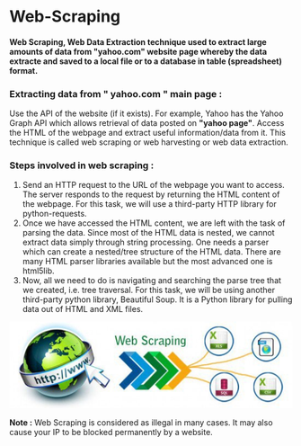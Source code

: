 # Web-Scraping                             

#### Web Scraping, Web Data Extraction technique used to extract large amounts of data from "yahoo.com" website page whereby the data extracte and saved to a local file or to a database in table (spreadsheet) format.

### Extracting data from **" yahoo.com "** main page :

Use the API of the website (if it exists). For example, Yahoo has the Yahoo Graph API which allows retrieval of data posted on **"yahoo page"**.
Access the HTML of the webpage and extract useful information/data from it. This technique is called web scraping or web harvesting or web data extraction.

### Steps involved in web scraping :

1. Send an HTTP request to the URL of the webpage you want to access. The server responds to the request by returning the HTML content of the webpage. For this task, we will use a third-party HTTP library for python-requests.
2. Once we have accessed the HTML content, we are left with the task of parsing the data. Since most of the HTML data is nested, we cannot extract data simply through string processing. One needs a parser which can create a nested/tree structure of the HTML data. There are many HTML parser libraries available but the most advanced one is html5lib.
3. Now, all we need to do is navigating and searching the parse tree that we created, i.e. tree traversal. For this task, we will be using another third-party python library, Beautiful Soup. It is a Python library for pulling data out of HTML and XML files.

![alt text](https://github.com/YashikaSharma123/Web-Scraping/blob/master/Img1.png) 

**Note :** Web Scraping is considered as illegal in many cases. It may also cause your IP to be blocked permanently by a website.

